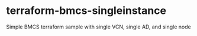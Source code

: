 # terraform-bmcs-singleinstance
Simple BMCS terraform sample with single VCN, single AD, and single node
